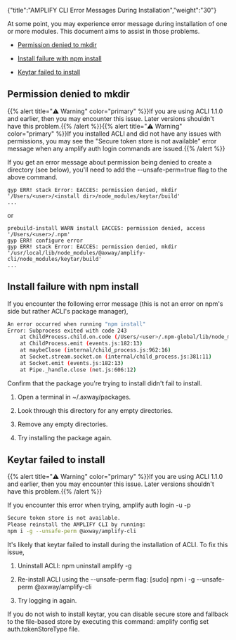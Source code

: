 {"title":"AMPLIFY CLI Error Messages During Installation","weight":"30"}

At some point, you may experience error message during installation of one or more modules. This document aims to assist in those problems.

* [Permission denied to mkdir](#permission-denied-to-mkdir)

* [Install failure with npm install](#install-failure-with-npm-install)

* [Keytar failed to install](#keytar-failed-to-install)

## Permission denied to mkdir

{{% alert title="⚠️ Warning" color="primary" %}}If you are using ACLI 1.1.0 and earlier, then you may encounter this issue. Later versions shouldn't have this problem.{{% /alert %}}{{% alert title="⚠️ Warning" color="primary" %}}If you installed ACLI and did not have any issues with permissions, you may see the "Secure token store is not available" error message when any amplify auth login commands are issued.{{% /alert %}}

If you get an error message about permission being denied to create a directory (see below), you'll need to add the \--unsafe-perm=true flag to the above command.

```
gyp ERR! stack Error: EACCES: permission denied, mkdir '/Users/<user>/<install dir>/node_modules/keytar/build'
...
```

or

```
prebuild-install WARN install EACCES: permission denied, access '/Users/<user>/.npm'
gyp ERR! configure error
gyp ERR! stack Error: EACCES: permission denied, mkdir '/usr/local/lib/node_modules/@axway/amplify-cli/node_modules/keytar/build'
...
```

## Install failure with npm install

If you encounter the following error message (this is not an error on npm's side but rather ACLI's package manager),

```bash
An error occurred when running "npm install"
Error: Subprocess exited with code 243
    at ChildProcess.child.on.code (/Users/<user>/.npm-global/lib/node_modules/@axway/amplify-cli/node_modules/appcd-subprocess/dist/subprocess.js:63:17)
    at ChildProcess.emit (events.js:182:13)
    at maybeClose (internal/child_process.js:962:16)
    at Socket.stream.socket.on (internal/child_process.js:381:11)
    at Socket.emit (events.js:182:13)
    at Pipe._handle.close (net.js:606:12)
```

Confirm that the package you're trying to install didn't fail to install.

1. Open a terminal in ~/.axway/packages.

2. Look through this directory for any empty directories.

3. Remove any empty directories.

4. Try installing the package again.

## Keytar failed to install

{{% alert title="⚠️ Warning" color="primary" %}}If you are using ACLI 1.1.0 and earlier, then you may encounter this issue. Later versions shouldn't have this problem.{{% /alert %}}

If you encounter this error when trying, amplify auth login -u <user> -p <password>

```bash
Secure token store is not available.
Please reinstall the AMPLIFY CLI by running:
npm i -g --unsafe-perm @axway/amplify-cli
```

It's likely that keytar failed to install during the installation of ACLI. To fix this issue,

1. Uninstall ACLI: npm uninstall amplify -g

2. Re-install ACLI using the \--unsafe-perm flag: \[sudo\] npm i -g --unsafe-perm @axway/amplify-cli

3. Try logging in again.

If you do not wish to install keytar, you can disable secure store and fallback to the file-based store by executing this command: amplify config set auth.tokenStoreType file.
